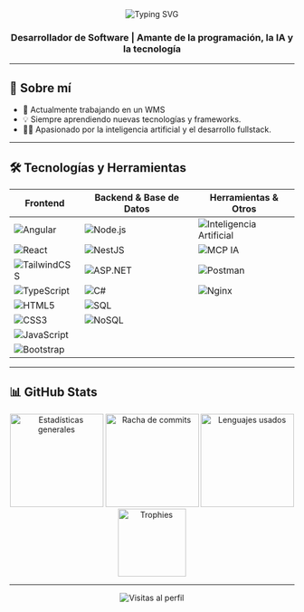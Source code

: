 <!-- Portada -->
<div align="center">
  <img src="https://readme-typing-svg.demolab.com?font=Fira+Code&weight=500&pause=1000&color=0E75B6&width=435&lines=+Hola%2C+soy+Yeshua+Aguilar" alt="Typing SVG" />
  <h3>Desarrollador de Software | Amante de la programación, la IA y la tecnología</h3>
</div>

---

## 🚀 Sobre mí

- 🛒 Actualmente trabajando en un WMS
- 💡 Siempre aprendiendo nuevas tecnologías y frameworks.
- 👨‍💻 Apasionado por la inteligencia artificial y el desarrollo fullstack.

---

## 🛠️ Tecnologías y Herramientas

| Frontend                                              | Backend & Base de Datos                                    | Herramientas & Otros                                    |
|-------------------------------------------------------|------------------------------------------------------------|---------------------------------------------------------|
| ![Angular](https://img.shields.io/badge/-Angular-DD0031?style=flat&logo=angular&logoColor=white)    | ![Node.js](https://img.shields.io/badge/-Node.js-339933?style=flat&logo=node.js&logoColor=white) | ![Inteligencia Artificial](https://img.shields.io/badge/-IA-ffb400?style=flat&logo=openai&logoColor=white) |
| ![React](https://img.shields.io/badge/-React-61DAFB?style=flat&logo=react&logoColor=black)          | ![NestJS](https://img.shields.io/badge/-NestJS-E0234E?style=flat&logo=nestjs&logoColor=white)    | ![MCP IA](https://img.shields.io/badge/-MCP%20IA-2b2b2b?style=flat)                        |
| ![TailwindCSS](https://img.shields.io/badge/-TailwindCSS-38B2AC?style=flat&logo=tailwindcss&logoColor=white) | ![ASP.NET](https://img.shields.io/badge/-ASP.NET-512BD4?style=flat&logo=dotnet&logoColor=white) | ![Postman](https://img.shields.io/badge/-Postman-FF6C37?style=flat&logo=postman&logoColor=white)   |
| ![TypeScript](https://img.shields.io/badge/-TypeScript-3178C6?style=flat&logo=typescript&logoColor=white) | ![C#](https://img.shields.io/badge/-C%23-239120?style=flat&logo=c-sharp&logoColor=white)         | ![Nginx](https://img.shields.io/badge/-Nginx-009639?style=flat&logo=nginx&logoColor=white)         |
| ![HTML5](https://img.shields.io/badge/-HTML5-E34F26?style=flat&logo=html5&logoColor=white)          | ![SQL](https://img.shields.io/badge/-SQL-4479A1?style=flat&logo=mysql&logoColor=white)           |                                                         |
| ![CSS3](https://img.shields.io/badge/-CSS3-1572B6?style=flat&logo=css3&logoColor=white)             | ![NoSQL](https://img.shields.io/badge/-NoSQL-4DB33D?style=flat&logo=mongodb&logoColor=white)     |                                                         |
| ![JavaScript](https://img.shields.io/badge/-JavaScript-F7DF1E?style=flat&logo=javascript&logoColor=black) |                                                            |                                                         |
| ![Bootstrap](https://img.shields.io/badge/-Bootstrap-7952B3?style=flat&logo=bootstrap&logoColor=white) |                                                        |                                                         |

---

## 📊 GitHub Stats

<div align="center">
  <img src="https://github-readme-stats.vercel.app/api?username=yeshua-aguilar&show_icons=true&theme=radical&include_all_commits=true&count_private=true" alt="Estadísticas generales" height="165"/>
  <img src="https://github-readme-streak-stats.herokuapp.com/?user=yeshua-aguilar&theme=radical" alt="Racha de commits" height="165"/>
  <img src="https://github-readme-stats.vercel.app/api/top-langs?username=yeshua-aguilar&layout=compact&theme=radical" alt="Lenguajes usados" height="165"/>
  <br>
  <img src="https://github-profile-trophy.vercel.app/?username=yeshua-aguilar&theme=radical&margin-w=15&margin-h=15" alt="Trophies" height="120"/>
</div>

---

<p align="center">
  <img src="https://komarev.com/ghpvc/?username=yeshua-aguilar&label=Visitas%20al%20perfil&color=0e75b6&style=flat" alt="Visitas al perfil" />
</p>
